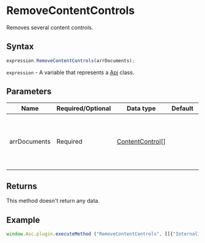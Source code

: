 # RemoveContentControls

Removes several content controls.

## Syntax

```javascript
expression.RemoveContentControls(arrDocuments);
```

`expression` - A variable that represents a [Api](Methods.md) class.

## Parameters

| **Name** | **Required/Optional** | **Data type** | **Default** | **Description** |
| ------------- | ------------- | ------------- | ------------- | ------------- |
| arrDocuments | Required | [ContentControl](../Enumeration/ContentControl.md)[] |  | An array of content control internal IDs. Example: [&#123;"InternalId": "5_556"&#125;]. |

## Returns

This method doesn't return any data.

## Example

```javascript
window.Asc.plugin.executeMethod ("RemoveContentControls", [[{"InternalId": "5_556"}]]);
```
